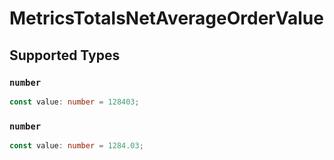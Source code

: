 # MetricsTotalsNetAverageOrderValue


## Supported Types

### `number`

```typescript
const value: number = 128403;
```

### `number`

```typescript
const value: number = 1284.03;
```

